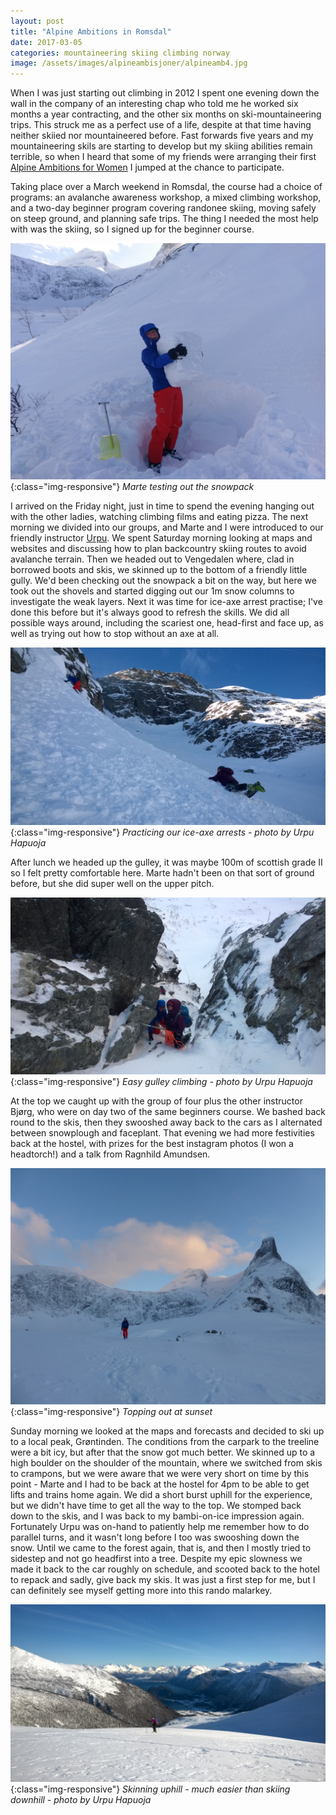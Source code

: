 ```yaml
---
layout: post
title: "Alpine Ambitions in Romsdal"
date: 2017-03-05
categories: mountaineering skiing climbing norway
image: /assets/images/alpineambisjoner/alpineamb4.jpg
---
```


When I was just starting out climbing in 2012 I spent one evening down the wall in the company of an interesting chap who told me he worked six months a year contracting, and the other six months on ski-mountaineering trips. This struck me as a perfect use of a life, despite at that time having neither skiied nor mountaineered before. Fast forwards five years and my mountaineering skils are starting to develop but my skiing abilities remain terrible, so when I heard that some of my friends were arranging their first [Alpine Ambitions for Women](https://www.facebook.com/alpineambisjoner/) I jumped at the chance to participate.

Taking place over a March weekend in Romsdal, the course had a choice of programs: an avalanche awareness workshop, a mixed climbing workshop, and a two-day beginner program covering randonee skiing, moving safely on steep ground, and planning safe trips. The thing I needed the most help with was the skiing, so I signed up for the beginner course.

![AlpineAmbisjoner](/assets/images/alpineambisjoner/alpineamb1.jpg){:class="img-responsive"}
*Marte testing out the snowpack*

I arrived on the Friday night, just in time to spend the evening hanging out with the other ladies, watching climbing films and eating pizza. The next morning we divided into our groups, and Marte and I were introduced to our friendly instructor [Urpu](http://visitandalsnes.com/urpu-mountainguide/). We spent Saturday morning looking at maps and websites and discussing how to plan backcountry skiing routes to avoid avalanche terrain. Then we headed out to Vengedalen where, clad in borrowed boots and skis, we skinned up to the bottom of a friendly little gully. We'd been checking out the snowpack a bit on the way, but here we took out the shovels and started digging out our 1m snow columns to investigate the weak layers. Next it was time for ice-axe arrest practise; I've done this before but it's always good to refresh the skills. We did all possible ways around, including the scariest one, head-first and face up, as well as trying out how to stop without an axe at all.

![AlpineAmbisjoner](/assets/images/alpineambisjoner/alpineamb2.jpg){:class="img-responsive"}
*Practicing our ice-axe arrests - photo by Urpu Hapuoja*

After lunch we headed up the gulley, it was maybe 100m of scottish grade II so I felt pretty comfortable here. Marte hadn't been on that sort of ground before, but she did super well on the upper pitch. 

![AlpineAmbisjoner](/assets/images/alpineambisjoner/alpineamb3.jpg){:class="img-responsive"}
*Easy gulley climbing - photo by Urpu Hapuoja*

At the top we caught up with the group of four plus the other instructor Bjørg, who were on day two of the same beginners course. We bashed back round to the skis, then they swooshed away back to the cars as I alternated between snowplough and faceplant. That evening we had more festivities back at the hostel, with prizes for the best instagram photos (I won a headtorch!) and a talk from Ragnhild Amundsen. 

![AlpineAmbisjoner](/assets/images/alpineambisjoner/alpineamb6.jpg){:class="img-responsive"}
*Topping out at sunset*

Sunday morning we looked at the maps and forecasts and decided to ski up to a local peak, Grøntinden. The conditions from the carpark to the treeline were a bit icy, but after that the snow got much better. We skinned up to a high boulder on the shoulder of the mountain, where we switched from skis to crampons, but we were aware that we were very short on time by this point - Marte and I had to be back at the hostel for 4pm to be able to get lifts and trains home again. We did a short burst uphill for the experience, but we didn't have time to get all the way to the top. We stomped back down to the skis, and I was back to my bambi-on-ice impression again. Fortunately Urpu was on-hand to patiently help me remember how to do parallel turns, and it wasn't long before I too was swooshing down the snow. Until we came to the forest again, that is, and then I mostly tried to sidestep and not go headfirst into a tree. Despite my epic slowness we made it back to the car roughly on schedule, and scooted back to the hotel to repack and sadly, give back my skis. It was just a first step for me, but I can definitely see myself getting more into this rando malarkey.

![AlpineAmbisjoner](/assets/images/alpineambisjoner/alpineamb5.jpg){:class="img-responsive"}
*Skinning uphill - much easier than skiing downhill - photo by Urpu Hapuoja*


